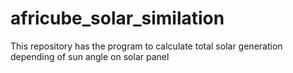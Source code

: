 # africube_solar_similation
This repository has the program to calculate total solar generation depending of sun angle on solar panel
